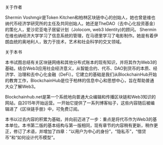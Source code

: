 关于作者

Shermin Voshmgir是Token Kitchen和柏林区块链中心的创始人，她也曾是维也纳代币经济学研究所的主任及共同创始人。她还是TheDAO（去中心化投资基金）的策化人，爱沙尼亚电子居留计划（Jolocom, web3 Identity)的顾问。 Shermin在维也纳经济大学学习了信息系统的管理，在马德里学习了电影制作。她是有着伊朗血统的奥地利人，致力于技术，艺术和社会科学的交叉领域。



关于本书

本书试图总结有关区块链网络和其他分布式账本的现有知识，并将其作为Web3的基础，结合Web3应用社会经济意义，从智能合约、代币、DAO到货币的本质、经济学、治理和去中心化金融（DeFi）。它建立的基础是我们从BlockchainHub开始的教育工作，BlockchainHub是位于柏林的信息中心和思想中心，旨在帮助普通大众了解Web3。

Blockchainhub.net是第一个系统地向普通大众编辑和传播区块链和Web3知识的网站，自2015年开始运营。一开始它提供了一系列博客帖子，这些内容随后被编辑进了《区块链手册》中，可免费订阅。

本书以过去内容的积累为基础，并向前迈进了一步：重点是将代币作为Web3的基本单位。本书第二版的基本结构与第一版相同，现有章节的内容稍有更新，稍作更正，修订了术语，并增加了四章：“以用户为中心的身份”，“隐私币”，“借贷币”和“如何设计代币模型”。